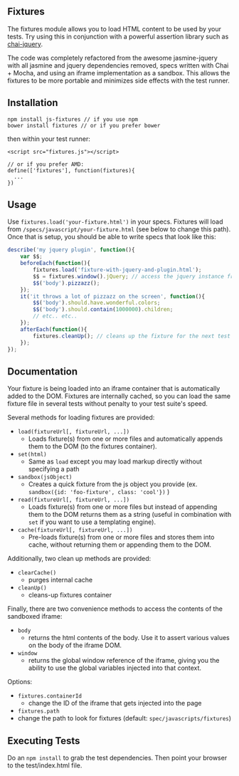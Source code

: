 ## Fixtures

The fixtures module allows you to load HTML content to be used by your tests.  Try using this in conjunction with a powerful assertion library such as [chai-jquery](https://github.com/chaijs/chai-jquery).

The code was completely refactored from the awesome jasmine-jquery with all jasmine and jquery dependencies removed, specs written with Chai + Mocha, and using an iframe implementation as a sandbox.  This allows the fixtures to be more portable and minimizes side effects with the test runner.

## Installation

```
npm install js-fixtures // if you use npm
bower install fixtures // or if you prefer bower
```

then within your test runner:

```
<script src="fixtures.js"></script>

// or if you prefer AMD:
define(['fixtures'], function(fixtures){
  ...
})
```

## Usage

Use `fixtures.load('your-fixture.html')` in your specs.  Fixtures will load from `/specs/javascript/your-fixture.html` (see below to change this path).  Once that is setup, you should be able to write specs that look like this:

```javascript
describe('my jquery plugin', function(){
    var $$;
    beforeEach(function(){
        fixtures.load('fixture-with-jquery-and-plugin.html');
        $$ = fixtures.window().jQuery; // access the jquery instance from within the fixtures context
        $$('body').pizzazz();
    });
    it('it throws a lot of pizzazz on the screen', function(){
        $$('body').should.have.wonderful.colors;
        $$('body').should.contain(1000000).children;
        // etc.. etc..
    });
    afterEach(function(){
        fixtures.cleanUp(); // cleans up the fixture for the next test
    });
});
```

## Documentation
Your fixture is being loaded into an iframe container that is automatically added to the DOM.  Fixtures are internally cached, so you can load the same fixture file in several tests without penalty to your test suite's speed.

Several methods for loading fixtures are provided:

- `load(fixtureUrl[, fixtureUrl, ...])`
  - Loads fixture(s) from one or more files and automatically appends them to the DOM (to the fixtures container).
- `set(html)`
  - Same as `load` except you may load markup directly without specifying a path
- `sandbox(jsObject)`
  - Creates a quick fixture from the js object you provide (ex. `sandbox({id: 'foo-fixture', class: 'cool'})` )
- `read(fixtureUrl[, fixtureUrl, ...])`
  - Loads fixture(s) from one or more files but instead of appending them to the DOM returns them as a string (useful in combination with `set` if you want to use a templating engine).
- `cache(fixtureUrl[, fixtureUrl, ...])`
  - Pre-loads fixture(s) from one or more files and stores them into cache, without returning them or appending them to the DOM.

Additionally, two clean up methods are provided:

- `clearCache()`
  - purges internal cache
- `cleanUp()`
  - cleans-up fixtures container

Finally, there are two convenience methods to access the contents of the sandboxed iframe:
- `body`
  - returns the html contents of the body.  Use it to assert various values on the body of the iframe DOM.
- `window`
  - returns the global window reference of the iframe, giving you the ability to use the global variables injected into that context.
  
Options:
- `fixtures.containerId`
  - change the ID of the iframe that gets injected into the page
- `fixtures.path`
 - change the path to look for fixtures (default: `spec/javascripts/fixtures`)

## Executing Tests
Do an `npm install` to grab the test dependencies.  Then point your browser to the test/index.html file.
